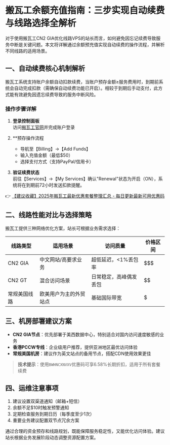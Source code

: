 # 搬瓦工余额充值指南：三步实现自动续费与线路选择全解析

对于使用搬瓦工CN2 GIA优化线路VPS的站长而言，如何避免因忘记续费导致服务中断是关键问题。本文将详解通过余额预充值实现自动续费的操作流程，并解析不同线路的适用场景。

## 一、自动续费核心机制解析
搬瓦工系统支持账户余额自动扣款续费，当账户预存金额≥服务费用时，到期前系统会自动完成扣款（需确保自动续费功能已开启）。相较于到期后手动支付，此方式能有效避免因遗忘续费导致的服务中断风险。

### 操作步骤详解
1. **登录控制面板**  
   访问[搬瓦工官网](https://bit.ly/banwagon)并完成账户登录

2. **预存操作流程  
   - 导航至【Billing】→【Add Funds】
   - 输入充值金额（最低$50）
   - 选择支付方式（支持PayPal/信用卡）

3. **验证续费状态**  
   前往【Services】→【My Services】确认"Renewal"状态为开启（ON），系统将在到期前72小时发送扣款提醒。

👉 [【建议收藏】2025年搬瓦工最新优惠套餐整理汇总 - 每日更新最新可用优惠码](https://bit.ly/banwagon)

## 二、线路性能对比与选择策略
搬瓦工提供三种网络优化方案，站长可根据业务需求选择：

| 线路类型       | 适用场景                  | 访问质量               | 价格区间   |
|----------------|---------------------------|------------------------|------------|
| CN2 GIA        | 中文网站/高要求业务       | 超低延迟，<1%丢包率    | $$$        |
| CN2 GT         | 混合访问场景              | 日常稳定，高峰偶发丢包 | $$         |
| 常规美国线路   | 欧美用户为主的外贸站点    | 基础国际带宽           | $          |

## 三、机房部署建议方案
- **CN2 GIA节点**：优先部署于美西数据中心，特别适合对国内访问速度敏感的业务
- **香港PCCW专线**：企业级用户推荐，提供亚洲地区最优访问体验
- **常规美国机房**：建议作为英文站点的备用节点，搭配CDN使用效果更佳

> **技术提示**：使用`BWHNCXNVXV`优惠码可享6.58%长期折扣，适用于所有套餐续费

## 四、运维注意事项
1. 建议设置双渠道通知（邮箱+短信）
2. 余额不足$10时触发预警通知
3. 定期检查服务到期日历（每季度至少1次）
4. 重要业务建议配置双节点冗余方案

通过合理的资金预存和线路规划，既能保障服务稳定性，又能优化访问体验。建议站长根据业务发展阶段动态调整资源配置方案。